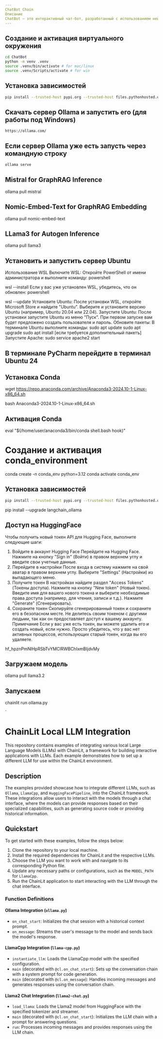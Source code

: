 ```yaml
---
ChatBot Chain
Описание
ChatBot — это интерактивный чат-бот, разработанный с использованием нейросетевых технологий. Он предназначен для предоставления информации и развлечения.
---
```


## Создание и активация виртуального окружения
```bash
cd ChatBot
python -m venv .venv
source .venv/bin/activate # for mac/linux
source .venv/Scripts/activate # for win
```
## Установка зависимостей
```bash
pip install --trusted-host pypi.org --trusted-host files.pythonhosted.org -U -r requirements.txt
```

## Скачать сервер Ollama и запустить его (для работы под Windows)
```
https://ollama.com/

```
## Если сервер Ollama уже есть запусть через командную строку
```cmd
ollama serve
```

## Mistral for GraphRAG Inference
ollama pull mistral

## Nomic-Embed-Text for GraphRAG Embedding
ollama pull nomic-embed-text

## LLama3 for Autogen Inference
ollama pull llama3

## Установить и запустить сервер Ubuntu
Использование WSL
Включите WSL:
Откройте PowerShell от имени администратора и выполните команду:
powershell

wsl --install
Если у вас уже установлен WSL, убедитесь, что он обновлен:
powershell

wsl --update
Установите Ubuntu:
После установки WSL, откройте Microsoft Store и найдите "Ubuntu".
Выберите и установите версию Ubuntu (например, Ubuntu 20.04 или 22.04).
Запустите Ubuntu:
После установки запустите Ubuntu из меню "Пуск".
При первом запуске вам будет предложено создать пользователя и пароль.
Обновите пакеты:
В терминале Ubuntu выполните команды:
sudo apt update
sudo apt upgrade
sudo apt install [если требуется дополнительный пакетъ]
Запустите Apache:
sudo service apache2 start

## В терминале PyCharm перейдите в терминал Ubuntu 24

## Установка Conda

wget https://repo.anaconda.com/archive/Anaconda3-2024.10-1-Linux-x86_64.sh

bash Anaconda3-2024.10-1-Linux-x86_64.sh

## Активация Conda

eval "$(/home/user/anaconda3/bin/conda shell.bash hook)"

# Создание и активация conda_environment
conda create -n conda_env python=3.12
conda activate conda_env

## Установка зависимостей
```bash
pip install --trusted-host pypi.org --trusted-host files.pythonhosted.org -U -r requirements.txt
```
pip install --upgrade langchain_ollama

## Доступ на HuggingFace
Чтобы получить новый токен API для Hugging Face, выполните следующие шаги:
1. Войдите в аккаунт Hugging Face
Перейдите на Hugging Face.
Нажмите на кнопку "Sign in" (Войти) в правом верхнем углу и введите свои учетные данные.
2. Перейдите в настройки
После входа в систему нажмите на свой аватар в правом верхнем углу.
Выберите "Settings" (Настройки) из выпадающего меню.
3. Получите токен
В настройках найдите раздел "Access Tokens" (Токены доступа).
Нажмите на кнопку "New token" (Новый токен).
Введите имя для вашего нового токена и выберите необходимые права доступа (например, для чтения, записи и т.д.).
Нажмите "Generate" (Сгенерировать).
4. Сохраните токен
Скопируйте сгенерированный токен и сохраните его в безопасном месте. Не делитесь своим токеном с другими людьми, так как он предоставляет доступ к вашему аккаунту.
Примечание
Если у вас уже есть токен, вы можете удалить его и создать новый, если нужно. Просто убедитесь, что у вас нет активных процессов, использующих старый токен, когда вы его удаляете.

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

## Загружаем модель
ollama pull llama3.2

## Запускаем 

chainlit run ollama.py


`

# ChainLit Local LLM Integration

This repository contains examples of integrating various local Large Language Models (LLMs) with ChainLit, a framework for building interactive applications with LLMs. Each example demonstrates how to set up a different LLM for use within the ChainLit environment.

## Description

The examples provided showcase how to integrate different LLMs, such as `Ollama`, `LlamaCpp`, and `HuggingFacePipeline`, into the ChainLit framework. These integrations allow users to interact with the models through a chat interface, where the models can provide responses based on their specialized capabilities, such as generating source code or providing historical information.

## Quickstart

To get started with these examples, follow the steps below:

1. Clone the repository to your local machine.
2. Install the required dependencies for ChainLit and the respective LLMs.
3. Choose the LLM you want to work with and navigate to its corresponding Python file.
4. Update any necessary paths or configurations, such as the `MODEL_PATH` for `LlamaCpp`.
5. Run the ChainLit application to start interacting with the LLM through the chat interface.

### Function Definitions

#### Ollama Integration (`ollama.py`)

- `on_chat_start`: Initializes the chat session with a historical context prompt.
- `on_message`: Streams the user's message to the model and sends back the model's response.

#### LlamaCpp Integration (`llama-cpp.py`)

- `instantiate_llm`: Loads the LlamaCpp model with the specified configuration.
- `main` (decorated with `@cl.on_chat_start`): Sets up the conversation chain with a system prompt for code generation.
- `main` (decorated with `@cl.on_message`): Handles incoming messages and generates responses using the conversation chain.

#### Llama2 Chat Integration (`llama2-chat.py`)

- `load_llama`: Loads the Llama2 model from HuggingFace with the specified tokenizer and streamer.
- `main` (decorated with `@cl.on_chat_start`): Initializes the LLM chain with a prompt for answering questions.
- `run`: Processes incoming messages and provides responses using the LLM chain.

